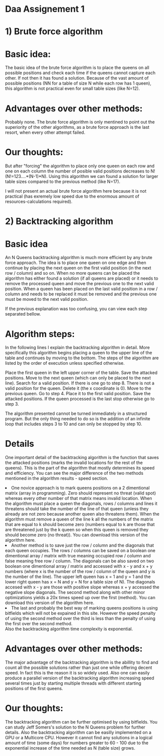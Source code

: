 # Daa Assignement 1

# 1) Brute force algorithm

# Basic idea:
 
The basic idea of the brute force algorithm is to place the queens on all possible positions and check each time if the queens cannot capture each other. If not then it has found a solution. Because of the vast amount of possible positions (NN for a table of size N while each row has 1 queen), this algorithm is not practical even for small table sizes (like N=12).
 
 
 
# Advantages over other methods:
 
Probably none. The brute force algorithm is only mentined to point out the superiority of the other algorithms, as a brute force approach is the last resort, when every other attempt failed.
 
 
 
# Our thoughts:
 
But after "forcing" the algorithm to place only one queen on each row and one on each column the number of posible valid positions decreases to N! (N!=1*2*3....*(N-1)*N). Using this algorithm we can found a solution for larger table sizes compared to the previous method (like N=17).
 
I will not present an actual brute force algorithm here because it is not practical (has exremely low speed due to the enormous amount of resources-calculations required).

# 2) Backtracking algorithm

# Basic idea
An N Queens backtracking algorithm is much more efficient by any brute force approach. The idea is to place one queen on one edge and then continue by placing the next queen on the first valid position (in the next row / column) and so on. When no more queens can be placed the algorithm has either found a solution (if all queens are placed) or it needs to remove the processed queen and move the previous one to the next valid position. When a queen has been placed on the last valid position in a row / column and needs to be replaced it must be removed and the previous one must be moved to the next valid position.
 
If the previous explanation was too confusing, you can view each step separated bellow.

# Algorithm steps:

In the following lines I explain the backtracking algorithm in detail. More specifically this algorithm begins placing a queen to the upper line of the table and continues by moving to the bottom. The steps of the algorithm are listed by the order of execution unless specified otherwise.
 
Place the first queen in the left upper corner of the table.
Save the attacked positions.
Move to the next queen (which can only be placed to the next line).
Search for a valid position. If there is one go to step 8.
There is not a valid position for the queen. Delete it (the x coordinate is 0).
Move to the previous queen.
Go to step 4.
Place it to the first valid position.
Save the attacked positions.
If the queen processed is the last stop otherwise go to step 3.
 
The algorithm presented cannot be turned immediately in a structured program. But the only thing needed to do so is the addition of an infinite loop that includes steps 3 to 10 and can only be stopped by step 10.

# Details
One important detail of the backtracking algorithm is the function that saves the attacked positions (marks the invalid locations for the rest of the queens). This is the part of the algorithm that mostly determines its speed and efficiency. You can see the major difference of the two methods mentioned in the algorithm results - speed section.

<li>One novice approach is to mark queens positions on a 2 dimentional matrix (array in programming). Zero should represent no threat (valid spot) whereas every other number of that matrix means invalid location. When the algorithm must place a queen the diagonals, rows / columns and lines it threatens should take the number of the line of that queen (unless they already are not zero because another queen also threatens them). When the algorithm must remove a queen of the line k all the numbers of the matrix that are equal to k should become zero (numbers equal to k are those that are threatened just by the k queen so when this queen is removed they should become zero (no threat)). You can download this version of the algorithm here.
</li>

<li>Another method is to save just the row / column and the diagonals that each queen occupies. The rows  / columns can be saved on a boolean one dimentional array / matrix with true meaning occupied row / column and false meaning free row / column. The diagonals can be also saved on two boolean one dimentional array / matrix and accessed with x - y and x + y numbers (where x is the number of the row / column of the queen and y is the number of the line). The upper left queen has x = 1 and y = 1 and the lower right queen has x = N and y = N for a table size of N). The diagonals accesed with x - y are those with positive slope whereas x + y accessed the negative slope diagonals. The second method along with other minor optimizations yields a 20x times speed up over the first (method). You can download this version of the algorithm here.
</li>

<li>The last and probably the best way of marking queens positions is using bitfields which will not be expained in this site. However the speed penalty of using the second method over the third is less than the penalty of using the first over the second method.
</li>
  Also the backtracking algorithm time complexity is exponential. 
  
# Advantages over other methods:
The major advantage of the backtracking algorithm is the abillity to find and count all the possible solutions rather than just one while offering decent speed. In fact this is the reason it is so widely used. Also one can easily produce a parallel version of the backtracking algorithm increasing speed several times just by starting multiple threads with different starting positions of the first queens.

# Our thoughts:
The backtracking algorithm can be further optimised by using bitfields. You can study Jeff Somers's solution to the N Queens problem for further details. Also the backtracking algorithm can be easilly implemented on a GPU or a Multicore CPU. However it cannot find any solutions in a logical amount of time (some days) for numbers greater to 60 - 100 due to the exponential increase of the time needed as N (table size) grows.
